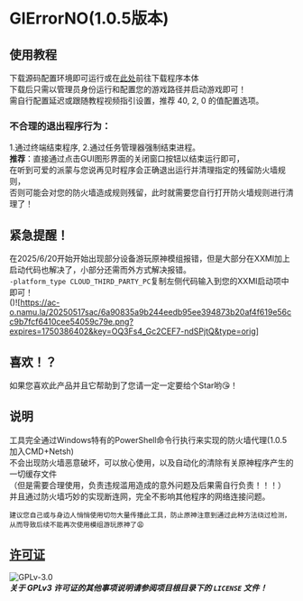 # GIErrorNO(1.0.5版本)

## 使用教程
下载源码配置环境即可运行或在[此处](https://github.com/baobaobaoPY/GIErrorNO/releases)前往下载程序本体  
下载后只需以管理员身份运行和配置您的游戏路径并启动游戏即可！  
需自行配置延迟或跟随教程视频指引设置，推荐 40, 2, 0 的值配置选项。

### 不合理的退出程序行为：
1.通过终端结束程序, 2.通过任务管理器强制结束进程。  
**推荐**：直接通过点击GUI图形界面的关闭窗口按钮以结束运行即可，  
在听到可爱的派蒙与您说再见时程序会正确退出运行并清理指定的残留防火墙规则，  
否则可能会对您的防火墙造成规则残留，此时就需要您自行打开防火墙规则进行清理了！

## 紧急提醒！
在2025/6/20开始开始出现部分设备游玩原神模组报错，但是大部分在XXMI加上启动代码也解决了，小部分还需而外方式解决报错。  
`-platform_type CLOUD_THIRD_PARTY_PC`复制左侧代码输入到您的XXMI启动项中即可！  
()![https://ac-o.namu.la/20250517sac/6a90835a9b244eedb95ee394873b20af4f619e56cc9b7fcf6410cee54059c79e.png?expires=1750386402&key=OQ3Fs4_Gc2CEF7-ndSPjtQ&type=orig]

## 喜欢！？
如果您喜欢此产品并且它帮助到了您请一定一定要给个Star哟😘！  

## 说明
工具完全通过Windows特有的PowerShell命令行执行来实现的防火墙代理(1.0.5加入CMD+Netsh)  
不会出现防火墙恶意破坏，可以放心使用，以及自动化的清除有关原神程序产生的一切缓存文件  
（但是需要合理使用，负责违规滥用造成的意外问题及后果需自行负责！！！）  
并且通过防火墙巧妙的实现断连网，完全不影响其他程序的网络连接问题。 
```
建议您自己或与身边人悄悄使用切勿大量传播此工具，防止原神注意到通过此种方法绕过检测，
从而导致后续不能再次使用模组游玩原神了😩
```


## [许可证](https://www.gnu.org/licenses/gpl-3.0.html)  
![GPLv-3.0](https://www.gnu.org/graphics/gplv3-or-later.png)  
***关于 GPLv3 许可证的其他事项说明请参阅项目根目录下的 `LICENSE` 文件！***  
